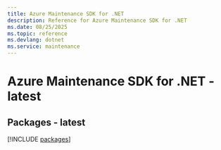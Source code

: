 ```yaml
---
title: Azure Maintenance SDK for .NET
description: Reference for Azure Maintenance SDK for .NET
ms.date: 08/25/2025
ms.topic: reference
ms.devlang: dotnet
ms.service: maintenance
---
```

# Azure Maintenance SDK for .NET - latest
## Packages - latest
[!INCLUDE [packages](maintenance-index.md)]